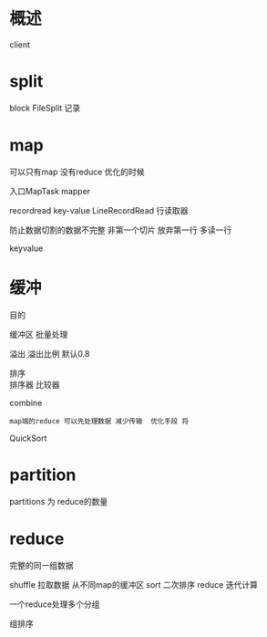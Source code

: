 # 概述

client


# split
block
FileSplit 记录


# map

可以只有map 没有reduce 优化的时候

入口MapTask  mapper

recordread key-value
LineRecordRead 行读取器

防止数据切割的数据不完整
非第一个切片 放弃第一行
多读一行

keyvalue

# 缓冲  

目的


缓冲区 批量处理 

溢出 溢出比例 默认0.8 

排序  
	排序器 比较器

combine

	map端的reduce 可以先处理数据 减少传输  优化手段 将

QuickSort

# partition

partitions 为 reduce的数量


# reduce

完整的同一组数据 

shuffle
拉取数据 从不同map的缓冲区
sort
二次排序
reduce
迭代计算

一个reduce处理多个分组

组排序

























